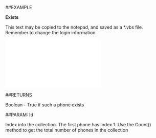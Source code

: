 

##EXAMPLE

**Exists**

This text may be copied to the notepad, and saved as a *.vbs file. Remember to change the login information.

![](../../Examples/vbs/SOPhones.Exists.vbs.txt)




##RETURNS

Boolean - True if such a phone exists





##PARAM: Id

Index into the collection.  The first phone has index 1.  Use the Count() method to get the total number of phones in the collection



